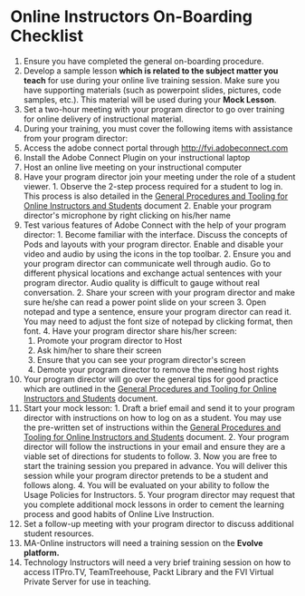 # Online Instructors On-Boarding Checklist

1. Ensure you have completed the general on-boarding procedure.
2. Develop a sample lesson **which is related to the subject matter you teach** for use during your online live training session. Make sure you have supporting materials (such as powerpoint slides, pictures, code samples, etc.). This material will be used during your **Mock Lesson**.
3. Set a two-hour meeting with your program director to go over training for online delivery of instructional material.
4. During your training, you must cover the following items with assistance from your program director:
  1. Access the adobe connect portal through http://fvi.adobeconnect.com
  2. Install the Adobe Connect Plugin on your instructional laptop
  3. Host an online live meeting on your instructional computer
  4. Have your program director join your meeting under the role of a student viewer.
    1. Observe the 2-step process required for a student to log in. This process is also detailed in the [General Procedures and Tooling for Online Instructors and Students](README.md) document
    2. Enable your program director's microphone by right clicking on his/her name
  5. Test various features of Adobe Connect with the help of your program director:
    1. Become familiar with the interface. Discuss the concepts of Pods and layouts with your program director. Enable and disable your video and audio by using the icons in the top toolbar.
    2. Ensure you and your program director can communicate well through audio. Go to different physical locations and exchange actual sentences with your program director. Audio quality is difficult to gauge without real conversation.
    2. Share your screen with your program director and make sure he/she can read a power point slide on your screen
    3. Open notepad and type a sentence, ensure your program director can read it. You may need to adjust the font size of notepad by clicking format, then font.
    4. Have your program director share his/her screen:
      1. Promote your program director to Host
      2. Ask him/her to share their screen
      3. Ensure that you can see your program director's screen
      4. Demote your program director to remove the meeting host rights
  6. Your program director will go over the general tips for good practice which are outlined in the [General Procedures and Tooling for Online Instructors and Students](README.md) document.
  7. Start your mock lesson:
    1. Draft a brief email and send it to your program director with instructions on how to log on as a student. You may use the pre-written set of instructions within the  [General Procedures and Tooling for Online Instructors and Students](README.md) document.
    2. Your program director will follow the instructions in your email and ensure they are a viable set of directions for students to follow.
    3. Now you are free to start the training session you prepared in advance. You will deliver this session while your program director pretends to be a student and follows along.
    4. You will be evaluated on your ability to follow the Usage Policies for Instructors.
    5. Your program director may request that you complete additional mock lessons in order to cement the learning process and good habits of Online Live Instruction.
5. Set a follow-up meeting with your program director to discuss additional student resources.
  1. MA-Online instructors will need a training session on the **Evolve platform.**
  2. Technology Instructors will need a very brief training session on how to access ITPro.TV, TeamTreehouse, Packt Library and the FVI Virtual Private Server for use in teaching.
